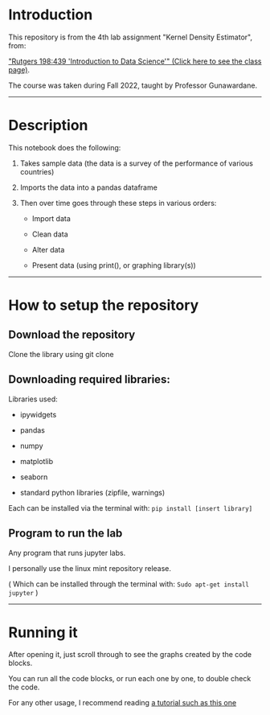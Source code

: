 # Introduction
This repository is from the 4th lab assignment "Kernel Density Estimator", 
from: 

["Rutgers 198:439 'Introduction to Data Science'" (Click here to see the class page)]("https://www.cs.rutgers.edu/academics/undergraduate/course-synopses/course-details/01-198-439-introduction-to-data-science").

The course was taken during Fall 2022, taught by Professor Gunawardane.

---

# Description 
This notebook does the following:

1. Takes sample data (the data is a survey of the performance of various countries)

2. Imports the data into a pandas dataframe

3. Then over time goes through these steps in various orders:

    - Import data

	- Clean data

	- Alter data 

	- Present data (using print(), or graphing library(s))

---

# How to setup the repository
## Download the repository 
Clone the library using git clone

## Downloading required libraries:
Libraries used:

- ipywidgets

- pandas

- numpy

- matplotlib

- seaborn 

- standard python libraries (zipfile, warnings)

Each can be installed via the terminal with: `pip install [insert library]`

## Program to run the lab
Any program that runs jupyter labs. 

I personally use the linux mint repository release.

(
Which can be installed through the terminal with: 
`Sudo apt-get install jupyter`
)

---

# Running it
After opening it, 
just scroll through to see the graphs created by the code blocks.

You can run all the code blocks, or run each one by one, 
to double check the code.

For any other usage, 
I recommend reading 
[a tutorial such as this one](https://www.dataquest.io/blog/jupyter-notebook-tutorial/) 

